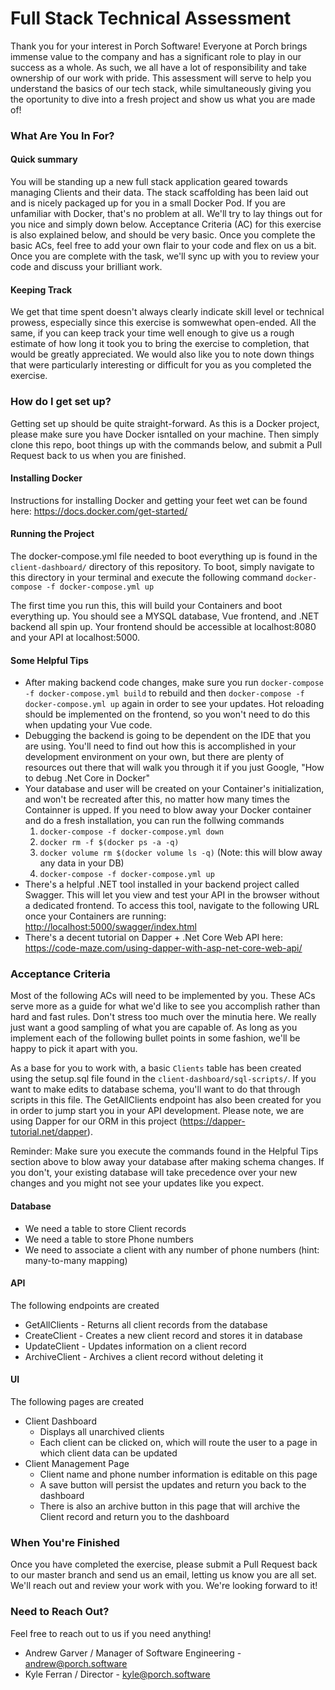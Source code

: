 # Full Stack Technical Assessment #

Thank you for your interest in Porch Software! Everyone at Porch brings immense value to the company and has a significant role to play in our success as a whole. As such, we all have a lot of responsibility and take ownership of our work with pride. This assessment will serve to help you understand the basics of our tech stack, while simultaneously giving you the oportunity to dive into a fresh project and show us what you are made of!

### What Are You In For? ###

#### Quick summary ####
You will be standing up a new full stack application geared towards managing Clients and their data. The stack scaffolding has been laid out and is nicely packaged up for you in a small Docker Pod. If you are unfamiliar with Docker, that's no problem at all. We'll try to lay things out for you nice and simply down below. Acceptance Criteria (AC) for this exercise is also explained below, and should be very basic. Once you complete the basic ACs, feel free to add your own flair to your code and flex on us a bit. Once you are complete with the task, we'll sync up with you to review your code and discuss your brilliant work.

#### Keeping Track ####
We get that time spent doesn't always clearly indicate skill level or technical prowess, especially since this exercise is somwewhat open-ended. All the same, if you can keep track your time well enough to give us a rough estimate of how long it took you to bring the exercise to completion, that would be greatly appreciated. We would also like you to note down things that were particularly interesting or difficult for you as you completed the exercise.

### How do I get set up? ###

Getting set up should be quite straight-forward. As this is a Docker project, please make sure you have Docker isntalled on your machine. Then simply clone this repo, boot things up with the commands below, and submit a Pull Request back to us when you are finished.

#### Installing Docker ####
Instructions for installing Docker and getting your feet wet can be found here: https://docs.docker.com/get-started/

#### Running the Project ####
The docker-compose.yml file needed to boot everything up is found in the `client-dashboard/` directory of this repository. To boot, simply navigate to this directory in your terminal and execute the following command `docker-compose -f docker-compose.yml up`

The first time you run this, this will build your Containers and boot everything up. You should see a MYSQL database, Vue frontend, and .NET backend all spin up. Your frontend should be accessible at localhost:8080 and your API at localhost:5000.

#### Some Helpful Tips ####
* After making backend code changes, make sure you run `docker-compose -f docker-compose.yml build` to rebuild and then `docker-compose -f docker-compose.yml up` again in order to see your updates. Hot reloading should be implemented on the frontend, so you won't need to do this when updating your Vue code.
* Debugging the backend is going to be dependent on the IDE that you are using. You'll need to find out how this is accomplished in your development environment on your own, but there are plenty of resources out there that will walk you through it if you just Google, "How to debug .Net Core in Docker"
* Your database and user will be created on your Container's initialization, and won't be recreated after this, no matter how many times the Containner is upped. If you need to blow away your Docker container and do a fresh installation, you can run the follwing commands
	1. `docker-compose -f docker-compose.yml down`
	2. `docker rm -f $(docker ps -a -q)`
	3. `docker volume rm $(docker volume ls -q)` (Note: this will blow away any data in your DB)
	4. `docker-compose -f docker-compose.yml up`
* There's a helpful .NET tool installed in your backend project called Swagger. This will let you view and test your API in the browser without a dedicated frontend. To access this tool, navigate to the following URL once your Containers are running: <http://localhost:5000/swagger/index.html>
* There's a decent tutorial on Dapper + .Net Core Web API here: <https://code-maze.com/using-dapper-with-asp-net-core-web-api/>

### Acceptance Criteria ###

Most of the following ACs will need to be implemented by you. These ACs serve more as a guide for what we'd like to see you accomplish rather than hard and fast rules. Don't stress too much over the minutia here. We really just want a good sampling of what you are capable of. As long as you implement each of the following bullet points in some fashion, we'll be happy to pick it apart with you.

As a base for you to work with, a basic `Clients` table has been created using the setup.sql file found in the `client-dashboard/sql-scripts/`. If you want to make edits to database schema, you'll want to do that through scripts in this file. The GetAllClients endpoint has also been created for you in order to jump start you in your API development. Please note, we are using Dapper for our ORM in this project (<https://dapper-tutorial.net/dapper>).

Reminder: Make sure you execute the commands found in the Helpful Tips section above to blow away your database after making schema changes. If you don't, your existing database will take precedence over your new changes and you might not see your updates like you expect.

#### Database ####
* We need a table to store Client records
* We need a table to store Phone numbers
* We need to associate a client with any number of phone numbers (hint: many-to-many mapping)

#### API ####
The following endpoints are created

* GetAllClients - Returns all client records from the database
* CreateClient - Creates a new client record and stores it in database
* UpdateClient - Updates information on a client record
* ArchiveClient - Archives a client record without deleting it

#### UI ####
The following pages are created

* Client Dashboard
	* Displays all unarchived clients
	* Each client can be clicked on, which will route the user to a page in which client data can be updated
* Client Management Page
	* Client name and phone number information is editable on this page
	* A save button will persist the updates and return you back to the dashboard
	* There is also an archive button in this page that will archive the Client record and return you to the dashboard

### When You're Finished ###

Once you have completed the exercise, please submit a Pull Request back to our master branch and send us an email, letting us know you are all set. We'll reach out and review your work with you. We're looking forward to it!
### Need to Reach Out? ###
Feel free to reach out to us if you need anything!

* Andrew Garver / Manager of Software Engineering - andrew@porch.software
* Kyle Ferran / Director - kyle@porch.software